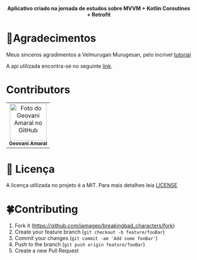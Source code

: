<h4 align="center">
  Aplicativo criado na jornada de estudos sobre MVVM + Kotlin Coroutines + Retrofit  
</h4>

# 🤝Agradecimentos
Meus sinceros agradimentos a Velmurugan Murugesan, pelo incrível [tutorial](https://medium.com/android-beginners/mvvm-with-kotlin-coroutines-and-retrofit-example-d3f5f3b09050)

A api utilizada encontra-se no seguinte [link](https://breakingbadapi.com/).

# Contributors 
<table>
  <tr>
    <td align="center">
      <a href="#">
        <img src="https://avatars.githubusercontent.com/u/26925002?v=4" width="100px;" alt="Foto do Geovani Amaral no GitHub"/><br>
        <sub>
          <b>Geovani Amaral</b>
        </sub>
      </a>
    </td>
  </tr>
</table>

# 📕 Licença
A licença utilizada no projeto é a MIT. Para mais detalhes leia [LICENSE](LICENSE.md)

# 🍀Contributing
1. Fork it (<https://github.com/iamageo/breakingbad_characters/fork>)
2. Create your feature branch (`git checkout -b feature/fooBar`)
3. Commit your changes (`git commit -am 'Add some fooBar'`)
4. Push to the branch (`git push origin feature/fooBar`)
5. Create a new Pull Request
